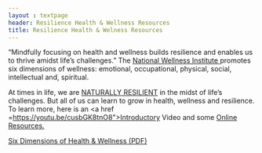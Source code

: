 ```yaml
--- 
layout : textpage
header: Resilience Health & Wellness Resources
title: Resilience Health & Welness Resources
---
```


“Mindfully focusing on health and wellness builds resilience and enables us to thrive amidst life’s challenges.”  The  <a href= "https://www.nationalwellness.org/page/Six_Dimensions">National Wellness Institute </a> promotes six dimensions of wellness: emotional, occupational, physical, social, intellectual and, spiritual.   

At times in life, we are <a href= "https://NATURALLY/">NATURALLY RESILIENT</a> in the midst of life’s challenges.  But all of us can learn to grow in health, wellness and resilience.  
To learn more, here is an <a href =https://youtu.be/cusbGK8tnO8">Introductory Video</a> and some <a href = "https://www.nationalwellness.org/page/nwi_tools">Online Resources.</a>

<a href = "/assets/media/Six Dimensions of Health & Wellness.pdf">Six Dimensions of Health & Wellness (PDF)</a>



	


